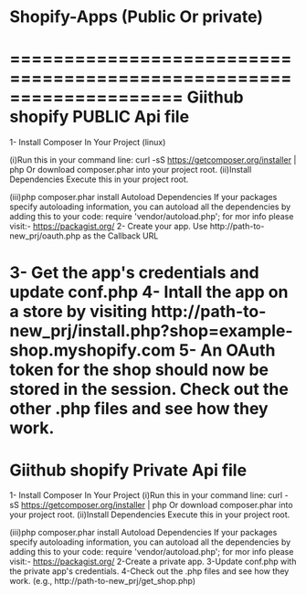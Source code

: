 # Shopify-Apps (Public Or private)
====================================================================
Giithub shopify PUBLIC Api file
========================================================================
1- Install Composer In Your Project (linux)

(i)Run this in your command line:
   curl -sS https://getcomposer.org/installer | php
   Or download composer.phar into your project root.
(ii)Install Dependencies
    Execute this in your project root.

(iii)php composer.phar install
    Autoload Dependencies
    If your packages specify autoloading information, you can autoload all the dependencies by adding this to your code:
    require 'vendor/autoload.php';
    for mor info please visit:- https://packagist.org/
2- Create your app. Use http://path-to-new_prj/oauth.php as the Callback URL

3- Get the app's credentials and update conf.php
4- Intall the app on a store by visiting http://path-to-new_prj/install.php?shop=example-shop.myshopify.com
5- An OAuth token for the shop should now be stored in the session. Check out the other .php files and see how they work.  
========================================================================
Giithub shopify Private Api file
===========================================================================
1- Install Composer In Your Project
(i)Run this in your command line:
   curl -sS https://getcomposer.org/installer | php
   Or download composer.phar into your project root.
(ii)Install Dependencies
    Execute this in your project root.

(iii)php composer.phar install
    Autoload Dependencies
    If your packages specify autoloading information, you can autoload all the dependencies by adding this to your code:
    require 'vendor/autoload.php';
    for mor info please visit:- https://packagist.org/
2-Create a private app.
3-Update conf.php with the private app's credentials.
4-Check out the .php files and see how they work. (e.g., http://path-to-new_prj/get_shop.php)
